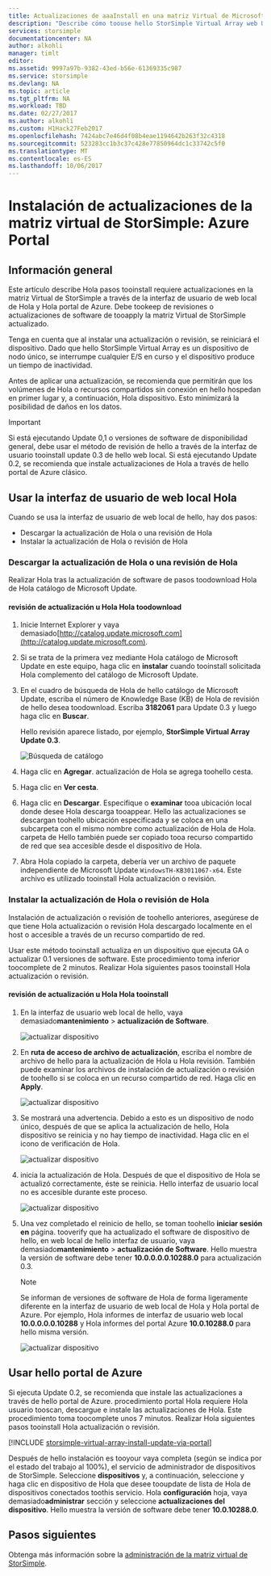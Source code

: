 ```yaml
---
title: Actualizaciones de aaaInstall en una matriz Virtual de Microsoft Azure StorSimple | Documentos de Microsoft
description: "Describe cómo toouse hello StorSimple Virtual Array web UI tooapply actualiza usando el método de portal y la revisión de hello"
services: storsimple
documentationcenter: NA
author: alkohli
manager: timlt
editor: 
ms.assetid: 9997a97b-9382-43ed-b56e-61369335c987
ms.service: storsimple
ms.devlang: NA
ms.topic: article
ms.tgt_pltfrm: NA
ms.workload: TBD
ms.date: 02/27/2017
ms.author: alkohli
ms.custom: H1Hack27Feb2017
ms.openlocfilehash: 7424abc7e46d4f08b4eae1194642b263f32c4318
ms.sourcegitcommit: 523283cc1b3c37c428e77850964dc1c33742c5f0
ms.translationtype: MT
ms.contentlocale: es-ES
ms.lasthandoff: 10/06/2017
---
```

# <a name="install-updates-on-your-storsimple-virtual-array---azure-portal"></a>Instalación de actualizaciones de la matriz virtual de StorSimple: Azure Portal

## <a name="overview"></a>Información general

Este artículo describe Hola pasos tooinstall requiere actualizaciones en la matriz Virtual de StorSimple a través de la interfaz de usuario de web local de Hola y Hola portal de Azure. Debe tookeep de revisiones o actualizaciones de software de tooapply la matriz Virtual de StorSimple actualizado. 

Tenga en cuenta que al instalar una actualización o revisión, se reiniciará el dispositivo. Dado que hello StorSimple Virtual Array es un dispositivo de nodo único, se interrumpe cualquier E/S en curso y el dispositivo produce un tiempo de inactividad. 

Antes de aplicar una actualización, se recomienda que permitirán que los volúmenes de Hola o recursos compartidos sin conexión en hello hospedan en primer lugar y, a continuación, Hola dispositivo. Esto minimizará la posibilidad de daños en los datos.

> [!IMPORTANT]
> Si está ejecutando Update 0,1 o versiones de software de disponibilidad general, debe usar el método de revisión de hello a través de la interfaz de usuario tooinstall update 0.3 de hello web local. Si está ejecutando Update 0.2, se recomienda que instale actualizaciones de Hola a través de hello portal de Azure clásico.
 

## <a name="use-hello-local-web-ui"></a>Usar la interfaz de usuario de web local Hola

Cuando se usa la interfaz de usuario de web local de hello, hay dos pasos:

* Descargar la actualización de Hola o una revisión de Hola
* Instalar la actualización de Hola o revisión de Hola

### <a name="download-hello-update-or-hello-hotfix"></a>Descargar la actualización de Hola o una revisión de Hola

Realizar Hola tras la actualización de software de pasos toodownload Hola de Hola catálogo de Microsoft Update.

#### <a name="toodownload-hello-update-or-hello-hotfix"></a>revisión de actualización u Hola Hola toodownload

1. Inicie Internet Explorer y vaya demasiado[http://catalog.update.microsoft.com](http://catalog.update.microsoft.com).

2. Si se trata de la primera vez mediante Hola catálogo de Microsoft Update en este equipo, haga clic en **instalar** cuando tooinstall solicitada Hola complemento del catálogo de Microsoft Update.

3. En el cuadro de búsqueda de Hola de hello catálogo de Microsoft Update, escriba el número de Knowledge Base (KB) de Hola de revisión de hello desea toodownload. Escriba **3182061** para Update 0.3 y luego haga clic en **Buscar**.
   
    Hello revisión aparece listado, por ejemplo, **StorSimple Virtual Array Update 0.3**.
   
    ![Búsqueda de catálogo](./media/storsimple-virtual-array-install-update/download1.png)

4. Haga clic en **Agregar**. actualización de Hola se agrega toohello cesta.

5. Haga clic en **Ver cesta**.

6. Haga clic en **Descargar**. Especifique o **examinar** tooa ubicación local donde desee Hola descarga tooappear. Hello las actualizaciones se descargan toohello ubicación especificada y se coloca en una subcarpeta con el mismo nombre como actualización de Hola de Hola. carpeta de Hello también puede ser copiado tooa recurso compartido de red que sea accesible desde el dispositivo de Hola.

7. Abra Hola copiado la carpeta, debería ver un archivo de paquete independiente de Microsoft Update `WindowsTH-KB3011067-x64`. Este archivo es utilizado tooinstall Hola actualización o revisión.

### <a name="install-hello-update-or-hello-hotfix"></a>Instalar la actualización de Hola o revisión de Hola

Instalación de actualización o revisión de toohello anteriores, asegúrese de que tiene Hola actualización o revisión Hola descargado localmente en el host o accesible a través de un recurso compartido de red. 

Usar este método tooinstall actualiza en un dispositivo que ejecuta GA o actualizar 0.1 versiones de software. Este procedimiento toma inferior toocomplete de 2 minutos. Realizar Hola siguientes pasos tooinstall Hola actualización o revisión.

#### <a name="tooinstall-hello-update-or-hello-hotfix"></a>revisión de actualización u Hola Hola tooinstall

1. En la interfaz de usuario web local de hello, vaya demasiado**mantenimiento** > **actualización de Software**.
   
    ![actualizar dispositivo](./media/storsimple-virtual-array-install-update/update1m.png)

2. En **ruta de acceso de archivo de actualización**, escriba el nombre de archivo de hello para la actualización de Hola u Hola revisión. También puede examinar los archivos de instalación de actualización o revisión de toohello si se coloca en un recurso compartido de red. Haga clic en **Apply**.
   
    ![actualizar dispositivo](./media/storsimple-virtual-array-install-update/update2m.png)

3. Se mostrará una advertencia. Debido a esto es un dispositivo de nodo único, después de que se aplica la actualización de hello, Hola dispositivo se reinicia y no hay tiempo de inactividad. Haga clic en el icono de verificación de Hola.
   
   ![actualizar dispositivo](./media/storsimple-virtual-array-install-update/update3m.png)

4. inicia la actualización de Hola. Después de que el dispositivo de Hola se actualizó correctamente, éste se reinicia. Hello interfaz de usuario local no es accesible durante este proceso.
   
    ![actualizar dispositivo](./media/storsimple-virtual-array-install-update/update5m.png)

5. Una vez completado el reinicio de hello, se toman toohello **iniciar sesión en** página. tooverify que ha actualizado el software de dispositivo de hello, en web local de hello interfaz de usuario, vaya demasiado**mantenimiento** > **actualización de Software**. Hello muestra la versión de software debe tener **10.0.0.0.0.10288.0** para actualización 0.3.
   
   > [!NOTE]
   > Se informan de versiones de software de Hola de forma ligeramente diferente en la interfaz de usuario de web local de Hola y Hola portal de Azure. Por ejemplo, Hola informes de interfaz de usuario web local **10.0.0.0.0.10288** y Hola informes del portal Azure **10.0.10288.0** para hello misma versión.
   
    ![actualizar dispositivo](./media/storsimple-virtual-array-install-update/update6m.png)

## <a name="use-hello-azure-portal"></a>Usar hello portal de Azure

Si ejecuta Update 0.2, se recomienda que instale las actualizaciones a través de hello portal de Azure. procedimiento portal Hola requiere Hola usuario tooscan, descargue e instale las actualizaciones de Hola. Este procedimiento toma toocomplete unos 7 minutos. Realizar Hola siguientes pasos tooinstall Hola actualización o revisión.

[!INCLUDE [storsimple-virtual-array-install-update-via-portal](../../includes/storsimple-virtual-array-install-update-via-portal.md)]

Después de hello instalación es tooyour vaya completa (según se indica por el estado del trabajo al 100%), el servicio de administrador de dispositivos de StorSimple. Seleccione **dispositivos** y, a continuación, seleccione y haga clic en dispositivo de Hola que desee tooupdate de lista de Hola de dispositivos conectados toothis servicio. Hola **configuración** hoja, vaya demasiado**administrar** sección y seleccione **actualizaciones del dispositivo**. Hello muestra la versión de software debe tener **10.0.10288.0**.


## <a name="next-steps"></a>Pasos siguientes

Obtenga más información sobre la [administración de la matriz virtual de StorSimple](storsimple-ova-web-ui-admin.md).

